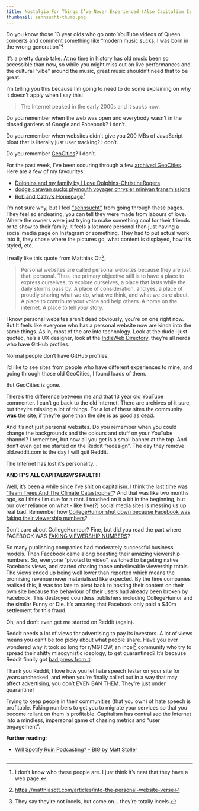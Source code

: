 ```yaml
---
title: Nostalgia For Things I’ve Never Experienced (Also Capitalism Is Bad)
thumbnail: sehnsucht-thumb.png
---
```


Do you know those 13 year olds who go onto YouTube videos of Queen concerts and comment something like “modern music sucks, I was born in the wrong generation”?

It’s a pretty dumb take. At no time in history has old music been so accessible than now, so while you might miss out on live performances and the cultural “vibe” around the music, great music shouldn’t need that to be great.

I’m telling you this because I’m going to need to do some explaining on why it doesn’t apply when I say this:

> The Internet peaked in the early 2000s and it sucks now.

Do you remember when the web was open and everybody wasn’t in the closed gardens of Google and Facebook? I don’t.

Do you remember when websites didn’t give you 200 MBs of JavaScript bloat that is literally just user tracking? I don’t.

Do you remember [GeoCities](https://en.wikipedia.org/wiki/Yahoo!_GeoCities)? I don’t.

For the past week, I’ve been scouring through a few [archived GeoCities](https://geocities.restorativland.org). Here are a few of my favourites:

* [Dolphins and my family by I Love Dolphins-ChristineRogers](https://geocities.restorativland.org/Baja/Mesa/6381/)
* [dodge caravan sucks plymouth voyager chrysler minivan transmissions](https://geocities.restorativland.org/Baja/Mesa/7135/)
* [Rob and Cathy’s Homepage](https://geocities.restorativland.org/Athens/Troy/2071/)[^1]

I’m not sure why, but I feel ["sehnsucht"](https://en.wikipedia.org/wiki/Sehnsucht) from going through these pages. They feel so endearing, you can tell they were made from labours of love. Where the owners were just trying to make something cool for their friends or to show to their family. It feels a lot more personal than just having a social media page on Instagram or something. They had to put actual work into it, they chose where the pictures go, what content is displayed, how it’s styled, etc.

I really like this quote from Matthias Ott[^2].

> Personal websites are called personal websites because they are just that: personal. Thus, the primary objective still is to have a place to express ourselves, to explore ourselves, a place that lasts while the daily storms pass by. A place of consideration, and yes, a place of proudly sharing what we do, what we think, and what we care about. A place to contribute your voice and help others. A home on the internet. A place to tell *your* story.

I know personal websites aren’t dead obviously, you’re on one right now. But It feels like everyone who has a personal website now are kinda into the same things. As in, most of the are into technology. Look at the dude I just quoted, he’s a UX designer, look at the [IndieWeb Directory](https://indieweb-directory.glitch.me), they’re all nerds who have GitHub profiles.

Normal people don’t have GitHub profiles.

I’d like to see sites from people who have different experiences to mine, and going through those old GeoCities, I found loads of them.

But GeoCities is gone.

There’s the difference between me and that 13 year old YouTube commenter. I can’t go back to the old Internet. There are archives of it sure, but they’re missing a lot of things. For a lot of these sites the community **was** the site, if they’re gone than the site is as good as dead.

And it’s not just personal websites. Do you remember when you could change the backgrounds and the colours and stuff on your YouTube channel? I remember, but now all you get is a small banner at the top. And don’t even get me started on the Reddit “redesign”. The day they remove old.reddit.com is the day I will quit Reddit.

The Internet has lost it’s personality…

**AND IT’S ALL CAPITALISM’S FAULT!!!**

Well, it’s been a while since I’ve shit on capitalism. I think the last time was [“Team Trees And The Climate Catastrophe”](https://blog.justinduch.com/article/team_trees)? And that was like two months ago, so I think I’m due for a rant. I touched on it a bit in the beginning, but our over reliance on what - like five(?) social media sites is messing us up real bad. Remember how [CollegeHumor shut down because Facebook was faking their viewership numbers](https://outline.com/eBzkmT)?

Don’t care about CollegeHumour? Fine, but did you read the part where FACEBOOK WAS [FAKING VIEWERSHIP NUMBERS](https://www.hollywoodreporter.com/thr-esq/facebook-pay-40-million-under-proposed-settlement-video-metrics-suit-1245807)?

So many publishing companies had moderately successful business models. Then Facebook came along boasting their amazing viewership numbers. So, everyone “pivoted to video”, switched to targeting native Facebook views, and started chasing those unbelievable viewership totals. The views ended up being well lower than reported which means the promising revenue never materialised like expected. By the time companies realised this, it was too late to pivot back to hosting their content on their own site because the behaviour of their users had already been broken by Facebook. This destroyed countless publishers including CollegeHumor and the similar Funny or Die. It’s amazing that Facebook only paid a $40m settlement for this fraud.

Oh, and don’t even get me started on Reddit (again).

Reddit needs a lot of views for advertising to pay its investors. A lot of views means you can’t be too picky about what people share. Have you ever wondered why it took so long for r/MGTOW, an incel[^3] community who try to spread their shitty misogynistic ideology, to get quarantined? It’s because Reddit finally got [bad press from it](https://www.vice.com/en_us/article/939kmv/us-coast-guard-officer-facing-gun-charges-researched-how-to-rid-us-of-the-jews-court-docs-reveal).

Thank you Reddit, I love how you let hate speech fester on your site for years unchecked, and when you’re finally called out in a way that may affect advertising, you don’t EVEN BAN THEM. They’re just under quarantine!

Trying to keep people in their communities (that you own) of hate speech is profitable. Faking numbers to get you to migrate your services so that you become reliant on them is profitable.  Capitalism has centralised the Internet into a mindless, impersonal game of chasing metrics and “user engagement”.

**Further reading**:
* [Will Spotify Ruin Podcasting? - BIG by Matt Stoller](https://mattstoller.substack.com/p/will-spotify-ruin-podcasting)

---
[^1]: I don’t know who these people are. I just think it’s neat that they have a web page.

[^2]: https://matthiasott.com/articles/into-the-personal-website-verse

[^3]: They say they’re not incels, but come on… they’re totally incels.
